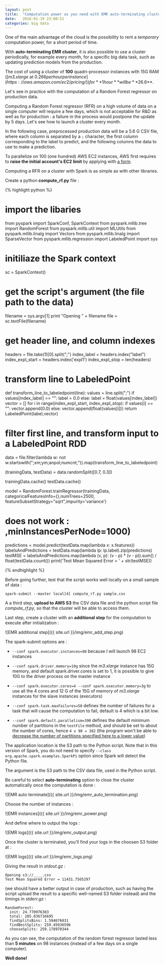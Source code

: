 ```yaml
---
layout: post
title:  "Computation power as you need with EMR auto-terminating clusters: example for a random forest evaluation in Python with 100 instances"
date:   2016-01-19 23:00:51
categories: big data
---
```


One of the main advantage of the cloud is the possibility to rent a *temporary* computation power, for a short period of time.

With **auto-terminating EMR cluster**, it is also possible to use a cluster periodically, for example every month, for a specific big data task, such as updating prediction models from the production.

The cost of using a cluster of **100** quadri-processor instances with 15G RAM ([*m3.xlarge* at $0.266 per hour per instance](https://aws.amazon.com/ec2/pricing/)) for **1 hour** will be **$26.6**.

Let's see in practice with the computation of a Random Forest regressor on production data.

Computing a Random Forest regressor (RFR) on a high volume of data on a single computer will require a few days, which is not acceptable for R&D as well as for production : a failure in the process would postpone the update by 5 days. Let's see how to launch a cluster every month.

In the following case, preprocessed production data will be a 5.6 G CSV file, where each column is separated by a `;` character, the first column corresponding to the label to predict, and the following columns the data to use to make a prediction.

To parallelize on 100 (one hundred) AWS EC2 instances, AWS first requires to **raise the initial account's EC2 limit** by applying with [a form](https://aws.amazon.com/support/createCase?type=service_limit_increase&serviceLimitIncreaseType=ec2-instances).

Computing a RFR on a cluster with Spark is as simple as with other libraries.

Create a python **compute_rf.py** file :

{% highlight python %}
# import the libaries
from pyspark import SparkConf, SparkContext
from pyspark.mllib.tree import RandomForest
from pyspark.mllib.util import MLUtils
from pyspark.mllib.linalg import Vectors
from pyspark.mllib.linalg import SparseVector
from pyspark.mllib.regression import LabeledPoint
import sys

# initiliaze the Spark context
sc = SparkContext()

# get the script's argument (the file path to the data)
filename = sys.argv[1]
print "Opening " + filename
file = sc.textFile(filename)

# get header line, and column indexes
headers = file.take(1)[0].split(";")
index_label = headers.index("label")
index_expl_start = headers.index('expl1')
index_expl_stop = len(headers)

# transform line to LabeledPoint
def transform_line_to_labeledpoint(line):
    values = line.split(";")
    if values[index_label] == "":
        label = 0.0
    else:
        label = float(values[index_label])
    vector = []
    for i in range(index_expl_start, index_expl_stop):
        if values[i] == "":
            vector.append(0.0)
        else:
            vector.append(float(values[i]))
    return LabeledPoint(label,vector)

# filter first line, and transform input to a LabeledPoint RDD
data = file.filter(lambda w: not w.startswith(";xm;ym;anpol;numcnt;")).map(transform_line_to_labeledpoint)

(trainingData, testData) = data.randomSplit([0.7, 0.3])

trainingData.cache()
testData.cache()

model = RandomForest.trainRegressor(trainingData, categoricalFeaturesInfo={},numTrees=2500, featureSubsetStrategy="sqrt",impurity='variance')
# does not work : ,minInstancesPerNode=1000)

predictions = model.predict(testData.map(lambda x: x.features))
labelsAndPredictions = testData.map(lambda lp: lp.label).zip(predictions)
testMSE = labelsAndPredictions.map(lambda (v, p): (v - p) * (v - p)).sum() / float(testData.count())
print('Test Mean Squared Error = ' + str(testMSE))

{% endhighlight %}

Before going further, test that the script works well locally on a small sample of data :

    spark-submit --master local[4] compute_rf.py sample.csv


A a third step, **upload to AWS S3** the CSV data file and the python script file *compute_rf.py*, so that the cluster will be able to access them.

Last step, create a cluster with an **additional step** for the computation to execute after initialization :

![EMR additional step]({{ site.url }}/img/emr_add_step.png)

The spark-submit options are :

- `--conf spark.executor.instances=98` because I will launch 98 EC2 instances

- `--conf spark.driver.memory=10g` since the *m3.xlarge* instance has 15G memory, and default spark.driver.cores is set to 1, it is possible to give 10G to the driver process on the master instance

- `--conf spark.executor.cores=4 --conf spark.executor.memory=3g` to use all the 4 cores and 12 G of the 15G of memory of *m3.xlarge* instances for the slave instances (executors)

- `--conf spark.task.maxFailures=50` defines the number of failures for a task that will cause the computation to fail, default is 4 which is a bit low.

- `--conf spark.default.parallelism=390` defines the default minimum number of partitions in the `textFile` method, and should be set to about the number of cores, hence `4 x 98 = 382` (the program won't be able to [decrease the number of partitions specified here to a lower value](http://www.bigsynapse.com/spark-input-output))

The application location is the S3 path to the Python script. Note that in this version of Spark, you do not need to specify `--class org.apache.spark.examples.SparkPi` option since Spark will detect the Python file.

The argument is the S3 path to the CSV data file, used in the Python script.

Be careful to select **auto-terminating** option to close the cluster automatically once the computation is done :

![EMR auto terminate]({{ site.url }}/img/emr_auto_termination.png)

Choose the number of instances :

![EMR instances]({{ site.url }}/img/emr_power.png)

And define where to output the logs :

![EMR logs]({{ site.url }}/img/emr_output.png)

Once the cluster is terminated, you'll find your logs in the choosen S3 folder at :

![EMR logs]({{ site.url }}/img/emr_logs.png)

Giving the result in *stdout.gz* :

    Opening s3://____.csv
    Test Mean Squared Error = 11431.7565297

(we should have a better output in case of production, such as having the script upload the result to a specific well-named S3 folder instead) and the timings in *stderr.gz* :

    RandomForest:   
      init: 24.770976383
      total: 285.036716695
      findSplitsBins: 1.594676031
      findBestSplits: 259.45936596
      chooseSplits: 259.178970344

As you can see, the computation of the random forest regressor lasted less than **5 minutes** on 98 instances (instead of a few days on a single computer).

**Well done!**
